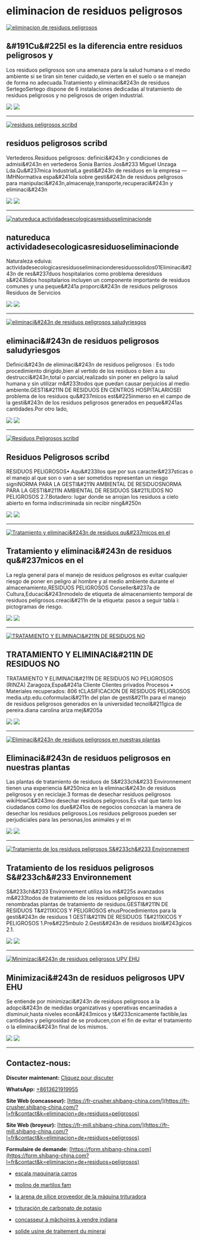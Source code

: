 # eliminacion de residuos peligrosos

<a href="https://swt.shibang-china.com/?l=fr&img&k=eliminacion+de+residuos+peligrosos" target="_blank">![eliminacion de residuos peligrosos](http://static.shibang-china.com/all-800x300/159.jpg)</a>

## &#191Cu&#225l es la diferencia entre residuos peligrosos y
Los residuos peligrosos son una amenaza para la salud humana o el medio ambiente si se tiran sin tener cuidado,se vierten en el suelo o se manejan de forma no adecuada.Tratamiento y eliminaci&#243n de residuos SertegoSertego dispone de 6 instalaciones dedicadas al tratamiento de residuos peligrosos y no peligrosos de origen industrial.


<a href="https://whatsapp.shibangsoft.com/WhatsApp.php" target="_blank" title="WhatsApp">![](http://static.shibang-china.com/icon/whatsapp.png)</a> <a href="https://swt.shibang-china.com/?l=fr&icon&k=eliminacion+de+residuos+peligrosos" target="_blank">![](http://static.shibang-china.com/icon/chat-fr.png)</a>

---

<a href="https://swt.shibang-china.com/?l=fr&img&k=eliminacion+de+residuos+peligrosos" target="_blank">![residuos peligrosos scribd](http://static.shibang-china.com/all-800x300/998.jpg)</a>

## residuos peligrosos scribd
Vertederos.Residuos peligrosos: definici&#243n y condiciones de admisi&#243n en vertederos Sonia Barrios Jos&#233 Miguel Unzaga Lda.Qu&#237mica IndustrialLa gesti&#243n de residuos en la empresa — IMHNormativa espa&#241ola sobre gesti&#243n de residuos peligrosos para manipulaci&#243n,almacenaje,transporte,recuperaci&#243n y eliminaci&#243n


<a href="https://whatsapp.shibangsoft.com/WhatsApp.php" target="_blank" title="WhatsApp">![](http://static.shibang-china.com/icon/whatsapp.png)</a> <a href="https://swt.shibang-china.com/?l=fr&icon&k=eliminacion+de+residuos+peligrosos" target="_blank">![](http://static.shibang-china.com/icon/chat-fr.png)</a>

---

<a href="https://swt.shibang-china.com/?l=fr&img&k=eliminacion+de+residuos+peligrosos" target="_blank">![natureduca actividadesecologicasresiduoseliminacionde](http://static.shibang-china.com/all-800x300/145.jpg)</a>

## natureduca actividadesecologicasresiduoseliminacionde
Naturaleza eduiva: actividadesecologicasresiduoseliminacionderesiduossolidos01Eliminaci&#243n de res&#237duos hospitalarios como problema deresiduos s&#243lidos hospitalarios incluyen un componente importante de residuos comunes y una peque&#241a proporci&#243n de residuos peligrosos Residuos de Servicios


<a href="https://whatsapp.shibangsoft.com/WhatsApp.php" target="_blank" title="WhatsApp">![](http://static.shibang-china.com/icon/whatsapp.png)</a> <a href="https://swt.shibang-china.com/?l=fr&icon&k=eliminacion+de+residuos+peligrosos" target="_blank">![](http://static.shibang-china.com/icon/chat-fr.png)</a>

---

<a href="https://swt.shibang-china.com/?l=fr&img&k=eliminacion+de+residuos+peligrosos" target="_blank">![eliminaci&#243n de residuos peligrosos saludyriesgos](http://static.shibang-china.com/all-800x300/443.jpg)</a>

## eliminaci&#243n de residuos peligrosos saludyriesgos
Definici&#243n de eliminaci&#243n de residuos peligrosos : Es todo procedimiento dirigido,bien al vertido de los residuos o bien a su destrucci&#243n,total o parcial,realizado sin poner en peligro la salud humana y sin utilizar m&#233todos que puedan causar perjuicios al medio ambiente.GESTI&#211N DE RESIDUOS EN CENTROS HOSPITALARIOSEl problema de los residuos qu&#237micos est&#225inmerso en el campo de la gesti&#243n de los residuos peligrosos generados en peque&#241as cantidades.Por otro lado,


<a href="https://whatsapp.shibangsoft.com/WhatsApp.php" target="_blank" title="WhatsApp">![](http://static.shibang-china.com/icon/whatsapp.png)</a> <a href="https://swt.shibang-china.com/?l=fr&icon&k=eliminacion+de+residuos+peligrosos" target="_blank">![](http://static.shibang-china.com/icon/chat-fr.png)</a>

---

<a href="https://swt.shibang-china.com/?l=fr&img&k=eliminacion+de+residuos+peligrosos" target="_blank">![Residuos Peligrosos scribd](http://static.shibang-china.com/all-800x300/71.jpg)</a>

## Residuos Peligrosos scribd
RESIDUOS PELIGROSOS• Aqu&#233llos que por sus caracter&#237sticas o el manejo al que son o van a ser sometidos representan un riesgo signiNORMA PARA LA GESTI&#211N AMBIENTAL DE RESIDUOSNORMA PARA LA GESTI&#211N AMBIENTAL DE RESIDUOS S&#211LIDOS NO PELIGROSOS 2.7.Botadero: lugar donde se arrojan los residuos a cielo abierto en forma indiscriminada sin recibir ning&#250n


<a href="https://whatsapp.shibangsoft.com/WhatsApp.php" target="_blank" title="WhatsApp">![](http://static.shibang-china.com/icon/whatsapp.png)</a> <a href="https://swt.shibang-china.com/?l=fr&icon&k=eliminacion+de+residuos+peligrosos" target="_blank">![](http://static.shibang-china.com/icon/chat-fr.png)</a>

---

<a href="https://swt.shibang-china.com/?l=fr&img&k=eliminacion+de+residuos+peligrosos" target="_blank">![Tratamiento y eliminaci&#243n de residuos qu&#237micos en el](http://static.shibang-china.com/all-800x300/177.jpg)</a>

## Tratamiento y eliminaci&#243n de residuos qu&#237micos en el
La regla general para el manejo de residuos peligrosos es evitar cualquier riesgo de poner en peligro al hombre y al medio ambiente durante el almacenamiento,RESIDUOS PELIGROSOS Conseller&#237a de Cultura,Educaci&#243nmodelo de etiqueta de almacenamiento temporal de residuos peligrosos.creaci&#211n de la etiqueta: pasos a seguir tabla i: pictogramas de riesgo.


<a href="https://whatsapp.shibangsoft.com/WhatsApp.php" target="_blank" title="WhatsApp">![](http://static.shibang-china.com/icon/whatsapp.png)</a> <a href="https://swt.shibang-china.com/?l=fr&icon&k=eliminacion+de+residuos+peligrosos" target="_blank">![](http://static.shibang-china.com/icon/chat-fr.png)</a>

---

<a href="https://swt.shibang-china.com/?l=fr&img&k=eliminacion+de+residuos+peligrosos" target="_blank">![TRATAMIENTO Y ELIMINACI&#211N DE RESIDUOS NO](http://static.shibang-china.com/all-800x300/1528.jpg)</a>

## TRATAMIENTO Y ELIMINACI&#211N DE RESIDUOS NO
TRATAMIENTO Y ELIMINACI&#211N DE RESIDUOS NO PELIGROSOS (RINZA) Zaragoza,Espa&#241a Cliente Clientes privados Procesos • Materiales recuperados: 806 tCLASIFICACION DE RESIDUOS PELIGROSOS media.utp.edu.coformulaci&#211n del plan de gesti&#211n para el manejo de residuos peligrosos generados en la universidad tecnol&#211gica de pereira.diana carolina ariza mej&#205a


<a href="https://whatsapp.shibangsoft.com/WhatsApp.php" target="_blank" title="WhatsApp">![](http://static.shibang-china.com/icon/whatsapp.png)</a> <a href="https://swt.shibang-china.com/?l=fr&icon&k=eliminacion+de+residuos+peligrosos" target="_blank">![](http://static.shibang-china.com/icon/chat-fr.png)</a>

---

<a href="https://swt.shibang-china.com/?l=fr&img&k=eliminacion+de+residuos+peligrosos" target="_blank">![Eliminaci&#243n de residuos peligrosos en nuestras plantas](http://static.shibang-china.com/all-800x300/702.jpg)</a>

## Eliminaci&#243n de residuos peligrosos en nuestras plantas
Las plantas de tratamiento de residuos de S&#233ch&#233 Environnement tienen una experiencia &#250nica en la eliminaci&#243n de residuos peligrosos y en reciclaje.3 formas de desechar residuos peligrosos wikiHowC&#243mo desechar residuos peligrosos.Es vital que tanto los ciudadanos como los due&#241os de negocios conozcan la manera de desechar los residuos peligrosos.Los residuos peligrosos pueden ser perjudiciales para las personas,los animales y el m


<a href="https://whatsapp.shibangsoft.com/WhatsApp.php" target="_blank" title="WhatsApp">![](http://static.shibang-china.com/icon/whatsapp.png)</a> <a href="https://swt.shibang-china.com/?l=fr&icon&k=eliminacion+de+residuos+peligrosos" target="_blank">![](http://static.shibang-china.com/icon/chat-fr.png)</a>

---

<a href="https://swt.shibang-china.com/?l=fr&img&k=eliminacion+de+residuos+peligrosos" target="_blank">![Tratamiento de los residuos peligrosos S&#233ch&#233 Environnement](http://static.shibang-china.com/all-800x300/1482.jpg)</a>

## Tratamiento de los residuos peligrosos S&#233ch&#233 Environnement
S&#233ch&#233 Environnement utiliza los m&#225s avanzados m&#233todos de tratamiento de los residuos peligrosos en sus renombradas plantas de tratamiento de residuos.GESTI&#211N DE RESIDUOS T&#211XICOS Y PELIGROSOS ehusProcedimientos para la gesti&#243n de residuos 1 GESTI&#211N DE RESIDUOS T&#211XICOS Y PELIGROSOS 1.Pre&#225mbulo 2.Gesti&#243n de residuos biol&#243gicos 2.1.


<a href="https://whatsapp.shibangsoft.com/WhatsApp.php" target="_blank" title="WhatsApp">![](http://static.shibang-china.com/icon/whatsapp.png)</a> <a href="https://swt.shibang-china.com/?l=fr&icon&k=eliminacion+de+residuos+peligrosos" target="_blank">![](http://static.shibang-china.com/icon/chat-fr.png)</a>

---

<a href="https://swt.shibang-china.com/?l=fr&img&k=eliminacion+de+residuos+peligrosos" target="_blank">![Minimizaci&#243n de residuos peligrosos UPV EHU](http://static.shibang-china.com/all-800x300/691.jpg)</a>

## Minimizaci&#243n de residuos peligrosos UPV EHU
Se entiende por minimizaci&#243n de residuos peligrosos a la adopci&#243n de medidas organizativas y operativas encaminadas a disminuir,hasta niveles econ&#243micos y t&#233cnicamente factible,las cantidades y peligrosidad de se producen,con el fin de evitar el tratamiento o la eliminaci&#243n final de los mismos.

<a href="https://whatsapp.shibangsoft.com/WhatsApp.php" target="_blank" title="WhatsApp">![](http://static.shibang-china.com/icon/whatsapp.png)</a> <a href="https://swt.shibang-china.com/?l=fr&icon&k=eliminacion+de+residuos+peligrosos" target="_blank">![](http://static.shibang-china.com/icon/chat-fr.png)</a>

---
## Contactez-nous:

**Discuter maintenant:** [Cliquez pour discuter](https://swt.shibang-china.com?l=fr&contact&k=eliminacion+de+residuos+peligrosos)

**WhatsApp:**  [+8613621919955](https://whatsapp.shibangsoft.com/WhatsApp.php)

**Site Web (concasseur):** [https://fr-crusher.shibang-china.com/](https://fr-crusher.shibang-china.com/?l=fr&contact&k=eliminacion+de+residuos+peligrosos)

**Site Web (broyeur):** [https://fr-mill.shibang-china.com/](https://fr-mill.shibang-china.com/?l=fr&contact&k=eliminacion+de+residuos+peligrosos)

**Formulaire de demande:** [https://form.shibang-china.com](https://form.shibang-china.com?l=fr&contact&k=eliminacion+de+residuos+peligrosos)

* [escala maquinaria carros](../64/escala%20maquinaria%20carros.md)

* [molino de martilos fam](../62/molino%20de%20martilos%20fam.md)

* [la arena de sílice proveedor de la máquina trituradora](../64/la%20arena%20de%20s%C3%ADlice%20proveedor%20de%20la%20m%C3%A1quina%20trituradora.md)

* [trituración de carbonato de potasio](../62/trituraci%C3%B3n%20de%20carbonato%20de%20potasio.md)

* [concasseur à mâchoires à vendre indiana](../65/concasseur%20%C3%A0%20m%C3%A2choires%20%C3%A0%20vendre%20indiana.md)

* [solide usine de traitement du minerai](../65/solide%20usine%20de%20traitement%20du%20minerai.md)